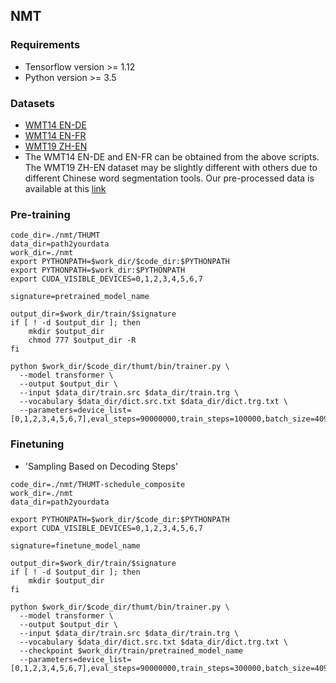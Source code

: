 

## NMT

### Requirements
+ Tensorflow version >= 1.12
+ Python version >= 3.5


### Datasets
+ [WMT14 EN-DE](https://github.com/pytorch/fairseq/blob/master/examples/translation/prepare-wmt14en2de.sh)
+ [WMT14 EN-FR](https://github.com/pytorch/fairseq/blob/master/examples/translation/prepare-wmt14en2fr.sh)
+ [WMT19 ZH-EN](http://www.statmt.org/wmt19/translation-task.html) 
+ The WMT14 EN-DE and EN-FR can be obtained from the above scripts. The WMT19 ZH-EN dataset may be slightly different with others due to different Chinese word segmentation tools. Our pre-processed data is available at this [link](https://drive.google.com/file/d/1LvUPsIZ_xRwuB1vHlvi1COeZEOxfbYy0/view?usp=sharing)

### Pre-training

```
code_dir=./nmt/THUMT
data_dir=path2yourdata
work_dir=./nmt
export PYTHONPATH=$work_dir/$code_dir:$PYTHONPATH
export PYTHONPATH=$work_dir:$PYTHONPATH
export CUDA_VISIBLE_DEVICES=0,1,2,3,4,5,6,7

signature=pretrained_model_name

output_dir=$work_dir/train/$signature
if [ ! -d $output_dir ]; then
    mkdir $output_dir
    chmod 777 $output_dir -R
fi

python $work_dir/$code_dir/thumt/bin/trainer.py \
  --model transformer \
  --output $output_dir \
  --input $data_dir/train.src $data_dir/train.trg \
  --vocabulary $data_dir/dict.src.txt $data_dir/dict.trg.txt \
  --parameters=device_list=[0,1,2,3,4,5,6,7],eval_steps=90000000,train_steps=100000,batch_size=4096,max_length=128,residual_dropout=0.1,attention_dropout=0.1,relu_dropout=0.1,num_encoder_layers=6,num_decoder_layers=6,layer_preprocess=none,layer_postprocess=layer_norm,update_cycle=1,hidden_size=512,filter_size=2048,num_heads=8,label_smoothing=0.1,warmup_steps=4000,learning_rate=1.0,save_checkpoint_steps=5000,keep_checkpoint_max=200,position_info_type=absolute,shared_embedding_and_softmax_weights=True,shared_source_target_embedding=True
```


### Finetuning

+ 'Sampling Based on Decoding Steps'

```
code_dir=./nmt/THUMT-schedule_composite
work_dir=./nmt
data_dir=path2yourdata

export PYTHONPATH=$work_dir/$code_dir:$PYTHONPATH
export CUDA_VISIBLE_DEVICES=0,1,2,3,4,5,6,7

signature=finetune_model_name

output_dir=$work_dir/train/$signature
if [ ! -d $output_dir ]; then
    mkdir $output_dir
fi

python $work_dir/$code_dir/thumt/bin/trainer.py \
  --model transformer \
  --output $output_dir \
  --input $data_dir/train.src $data_dir/train.trg \
  --vocabulary $data_dir/dict.src.txt $data_dir/dict.trg.txt \
  --checkpoint $work_dir/train/pretrained_model_name
  --parameters=device_list=[0,1,2,3,4,5,6,7],eval_steps=90000000,train_steps=300000,batch_size=4096,max_length=128,residual_dropout=0.1,attention_dropout=0.1,relu_dropout=0.1,num_encoder_layers=6,num_decoder_layers=6,layer_preprocess=none,layer_postprocess=layer_norm,update_cycle=1,hidden_size=512,filter_size=2048,num_heads=8,label_smoothing=0.1,warmup_steps=4000,learning_rate=1.0,save_checkpoint_steps=5000,keep_checkpoint_max=200,position_info_type=absolute,shared_embedding_and_softmax_weights=True,shared_source_target_embedding=True,mle_rate=0,zero_step=False,trainstep_scheduled_sampling_strategy=sigmoid,timestep_scheduled_sampling_strategy=exp,timestep_exp_epsilon=0.99,trainstep_sigmoid_k=20000
```
